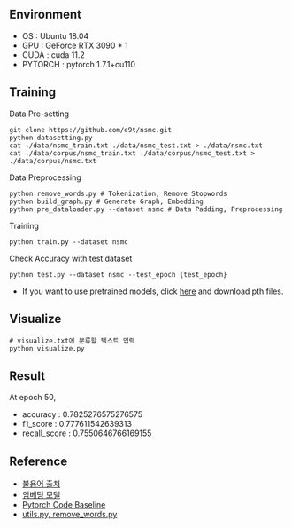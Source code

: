 ## Environment
* OS : Ubuntu 18.04
* GPU : GeForce RTX 3090 * 1
* CUDA : cuda 11.2
* PYTORCH : pytorch 1.7.1+cu110

## Training
Data Pre-setting

    git clone https://github.com/e9t/nsmc.git
    python datasetting.py
    cat ./data/nsmc_train.txt ./data/nsmc_test.txt > ./data/nsmc.txt
    cat ./data/corpus/nsmc_train.txt ./data/corpus/nsmc_test.txt > ./data/corpus/nsmc.txt

Data Preprocessing
    
    python remove_words.py # Tokenization, Remove Stopwords
    python build_graph.py # Generate Graph, Embedding
    python pre_dataloader.py --dataset nsmc # Data Padding, Preprocessing
    
Training

    python train.py --dataset nsmc

Check Accuracy with test dataset
    
    python test.py --dataset nsmc --test_epoch {test_epoch}
    
* If you want to use pretrained models, click [here](https://drive.google.com/drive/folders/16C3WE9KnpscdB7aQTvsRps7-OzjIhO8f?usp=sharing) and download pth files.
    
## Visualize

    # visualize.txt에 분류할 텍스트 입력
    python visualize.py
    
## Result

At epoch 50, 
- accuracy :  0.7825276575276575
- f1_score :  0.777611542639313
- recall_score :  0.7550646766169155

## Reference
* [불용어 출처](https://www.ranks.nl/stopwords/korean)
* [임베딩 모델](https://github.com/Kyubyong/wordvectors)
* [Pytorch Code Baseline](https://github.com/Niousha12/Text_Classification_via_GNN)
* [utils.py, remove_words.py](https://github.com/CRIPAC-DIG/TextING)
